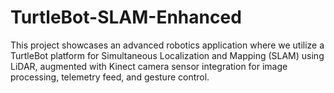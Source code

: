 # TurtleBot-SLAM-Enhanced
This project showcases an advanced robotics application where we utilize a TurtleBot platform for Simultaneous Localization and Mapping (SLAM) using LiDAR, augmented with Kinect camera sensor integration for image processing, telemetry feed, and gesture control.
